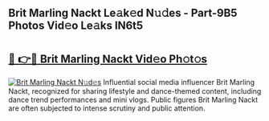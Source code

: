 ## Brit Marling Nackt Le𝚊k𝚎d N𝚞𝚍es - Part-9B5 Photos Vid𝚎o Le𝚊ks lN6t5

# <h2><a href="http://fb58ddf.evod.top/?m=Brit+Marling+Nackt">🔗 👉🔴 Brit Marling Nackt Vid𝚎o Ph𝚘t𝚘s</a></h2>

[![Brit Marling Nackt N𝚞d𝚎s](https://i.imgur.com/8V9OHl7.gif)](http://fb58ddf.evod.top/?m=Brit+Marling+Nackt)
Influential social media influencer Brit Marling Nackt, recognized for sharing lifestyle and dance-themed content, including dance trend performances and mini vlogs. Public figures Brit Marling Nackt are often subjected to intense scrutiny and public attention. 
